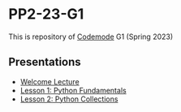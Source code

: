 # PP2-23-G1

This is repository of [Codemode](https://codemode.kz) G1 (Spring 2023)

## Presentations
- [Welcome Lecture](https://slides.com/alikhangubayev/welcome-lecture/fullscreen)
- [Lesson 1: Python Fundamentals](https://slides.com/alikhangubayev/lesson-1/fullscreen)
- [Lesson 2: Python Collections](https://slides.com/yaslan/lesson-1-python-fundamentals/fullscreen)